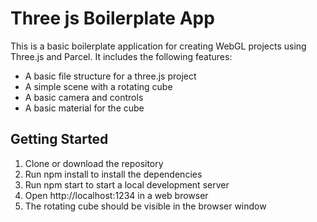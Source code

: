 # Three js Boilerplate App

This is a basic boilerplate application for creating WebGL projects using Three.js and Parcel. It includes the following features:

+ A basic file structure for a three.js project
+ A simple scene with a rotating cube
+ A basic camera and controls
+ A basic material for the cube

## Getting Started

1. Clone or download the repository
2. Run npm install to install the dependencies
3. Run npm start to start a local development server
4. Open http://localhost:1234 in a web browser
5. The rotating cube should be visible in the browser window